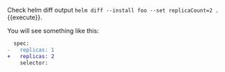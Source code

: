 Check helm diff output  `helm diff --install foo --set replicaCount=2 .`{{execute}}.

You will see something like this:

```diff
  spec:
-   replicas: 1
+   replicas: 2
    selector:
```
